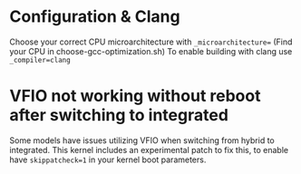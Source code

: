 # Configuration & Clang
Choose your correct CPU microarchitecture with `_microarchitecture=` (Find your CPU in choose-gcc-optimization.sh)
To enable building with clang use `_compiler=clang`

# VFIO not working without reboot after switching to integrated
Some models have issues utilizing VFIO when switching from hybrid to integrated. This kernel includes an experimental patch to fix this,
to enable have `skippatcheck=1` in your kernel boot parameters.

